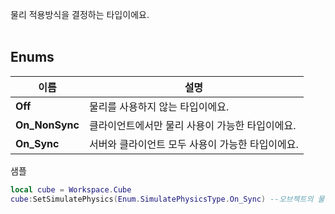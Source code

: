 
물리 적용방식을 결정하는 타입이에요. <br>
<br>
## **Enums**

 **이름** | **설명** |
 --- | --- |
**Off** |물리를 사용하지 않는 타입이에요. |
**On_NonSync** |클라이언트에서만 물리 사용이 가능한 타입이에요. |
**On_Sync** |서버와 클라이언트 모두 사용이 가능한 타입이에요. |

샘플 <br>

```lua
local cube = Workspace.Cube
cube:SetSimulatePhysics(Enum.SimulatePhysicsType.On_Sync) --오브젝트의 물리를 설정해요.
```
